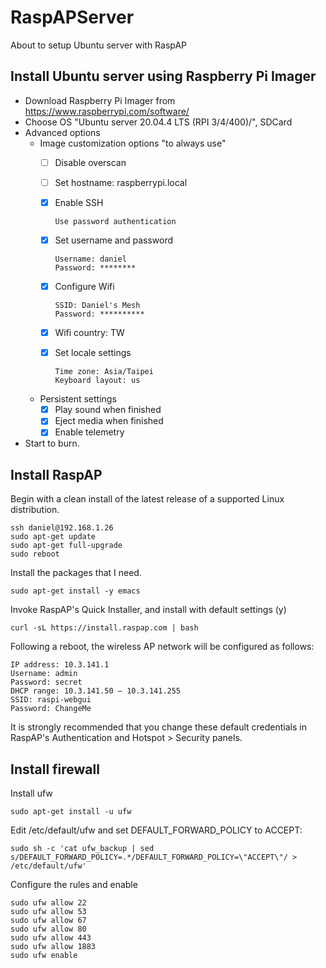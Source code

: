 # RaspAPServer
About to setup Ubuntu server with RaspAP


## Install Ubuntu server using Raspberry Pi Imager
* Download Raspberry Pi Imager from https://www.raspberrypi.com/software/
* Choose OS "Ubuntu server 20.04.4 LTS (RPI 3/4/400)/", SDCard
* Advanced options
  * Image customization options "to always use"
    - [ ] Disable overscan
    - [ ] Set hostname: raspberrypi.local
    - [x] Enable SSH
      
      ```
      Use password authentication
      ```
    - [x] Set username and password
      
      ```
      Username: daniel
      Password: ********
      ```
    - [x] Configure Wifi
      
      ```
      SSID: Daniel's Mesh
      Password: **********
      ```
    - [x] Wifi country: TW
    - [x] Set locale settings
      
      ```
      Time zone: Asia/Taipei
      Keyboard layout: us
      ```
    
  * Persistent settings
    - [x] Play sound when finished
    - [x] Eject media when finished
    - [x] Enable telemetry
* Start to burn.


## Install RaspAP

Begin with a clean install of the latest release of a supported Linux distribution.
```
ssh daniel@192.168.1.26
sudo apt-get update
sudo apt-get full-upgrade
sudo reboot
```

Install the packages that I need.
```
sudo apt-get install -y emacs
```

Invoke RaspAP's Quick Installer, and install with default settings (y)
```
curl -sL https://install.raspap.com | bash
```

Following a reboot, the wireless AP network will be configured as follows:
```
IP address: 10.3.141.1
Username: admin
Password: secret
DHCP range: 10.3.141.50 — 10.3.141.255
SSID: raspi-webgui
Password: ChangeMe
```
It is strongly recommended that you change these default credentials in RaspAP's Authentication and Hotspot > Security panels.


## Install firewall
Install ufw
```
sudo apt-get install -u ufw
```

Edit /etc/default/ufw and set DEFAULT_FORWARD_POLICY to ACCEPT:
```
sudo sh -c 'cat ufw_backup | sed s/DEFAULT_FORWARD_POLICY=.*/DEFAULT_FORWARD_POLICY=\"ACCEPT\"/ > /etc/default/ufw'
```

Configure the rules and enable
```
sudo ufw allow 22
sudo ufw allow 53
sudo ufw allow 67
sudo ufw allow 80
sudo ufw allow 443
sudo ufw allow 1883
sudo ufw enable
```
```
